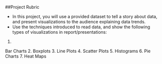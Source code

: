 ##Project Rubric
- In this project, you will use a provided dataset to tell a story about data, and present visualizations to the audience explaining data trends.
- Use the techniques introduced to read data, and show the following types of visualizations in report/presentations:
1.
Bar Charts
2.
Boxplots
3.
Line Plots
4.
Scatter Plots
5.
Histograms
6.
Pie Charts
7.
Heat Maps
